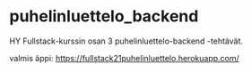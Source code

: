 # puhelinluettelo_backend
HY Fullstack-kurssin osan 3 puhelinluettelo-backend -tehtävät.

valmis äppi: https://fullstack21puhelinluettelo.herokuapp.com/
